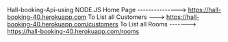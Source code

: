 Hall-booking-Api-using NODE.JS
Home Page ---------------> https://hall-booking-40.herokuapp.com
To List all Customers ---> https://hall-booking-40.herokuapp.com/customers
To List all Rooms -------> https://hall-booking-40.herokuapp.com/rooms
